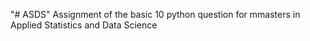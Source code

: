 "# ASDS" 
Assignment of the basic 10 python question for mmasters in Applied Statistics and Data Science
